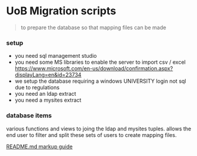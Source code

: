 # UoB Migration scripts #

> to prepare the database so that mapping files can be made

### setup ###
* you need sql management studio
* you need some MS libraries to enable the server to import csv / excel https://www.microsoft.com/en-us/download/confirmation.aspx?displayLang=en&id=23734
* we setup the database requiring a windows UNIVERSITY login not sql due to regulations
* you need an ldap extract
* you need a mysites extract


### database items ###
various functions and views to joing the ldap and mysites tuples.  allows the end user to filter and split these sets of users to create mapping files.


[README.md markup guide](https://github.com/adam-p/markdown-here/wiki/Markdown-Cheatsheet)



